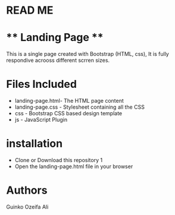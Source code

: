 # READ ME
# ** Landing Page **
This is a single page created with Bootstrap (HTML, css), It is fully respondive acrooss different scrren sizes.
# Files Included
* landing-page.html- The HTML page content
* landing-page.css - Stylesheet containing all the CSS
* css - Bootstrap CSS based design template
* js - JavaScript Plugin
# installation 
- Clone or Download this repository 1
- Open the landing-page.html file in your browser
# Authors
Guinko Ozeifa Ali

